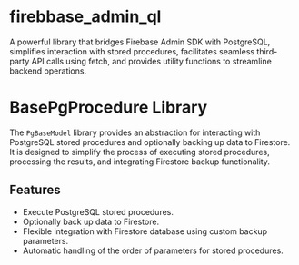 # firebbase_admin_ql
A powerful library that bridges Firebase Admin SDK with PostgreSQL,  simplifies interaction with stored procedures, facilitates seamless   third-party API calls using fetch, and provides utility functions to  streamline backend operations.

# BasePgProcedure Library

The `PgBaseModel` library provides an abstraction for interacting with PostgreSQL stored procedures and optionally backing up data to Firestore. It is designed to simplify the process of executing stored procedures, processing the results, and integrating Firestore backup functionality.

## Features

- Execute PostgreSQL stored procedures.
- Optionally back up data to Firestore.
- Flexible integration with Firestore database using custom backup parameters.
- Automatic handling of the order of parameters for stored procedures.



